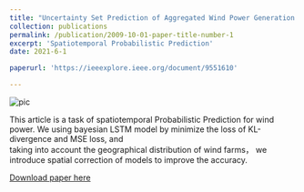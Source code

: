 ```yaml
---
title: "Uncertainty Set Prediction of Aggregated Wind Power Generation based on Bayesian LSTM and Spatio- Temporal Analysis"
collection: publications
permalink: /publication/2009-10-01-paper-title-number-1
excerpt: 'Spatiotemporal Probabilistic Prediction'
date: 2021-6-1

paperurl: 'https://ieeexplore.ieee.org/document/9551610'

---
```


![pic](https://xiaopengli1.github.io/XiaopengLi/images/p1.png)


This article is a task of spatiotemporal Probabilistic Prediction for wind power. We using bayesian LSTM model by minimize the loss of KL-divergence and MSE loss, and  
taking into account the geographical distribution of wind farms， we introduce spatial correction of models to improve the accuracy.

[Download paper here](https://xiaopengli1.github.io/XiaopengLi/files/Uncertainty_Set_Prediction_of_Aggregated_Wind_Power_Generation_based_on_Bayesian_LSTM_and_Spatio-_Temporal_Analysis.pdf.pdf)


